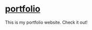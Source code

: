 # [portfolio](https://nathaniel-j.github.io/portfolio/)

This is my portfolio website. Check it out!
